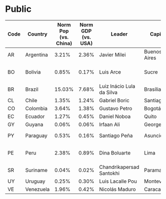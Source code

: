 # Public

| Code | Country       | Norm Pop (vs. China) | Norm GDP (vs. USA) | Leader                     | Capital       | Official Language          | Area (km²)    | X   | IG  |
|------|---------------|----------------------|--------------------|----------------------------|---------------|----------------------------|---------------|-----|-----|
| AR   | Argentina     | 3.21%                | 2.36%              | Javier Milei               | Buenos Aires  | Spanish                    | 2,780,400     | [X](https://twitter.com/JMilei) | [IG](https://instagram.com/JMilei) |
| BO   | Bolivia       | 0.85%                | 0.17%              | Luis Arce                  | Sucre         | Spanish, Quechua, Aymara   | 1,098,581     | [X](https://twitter.com/LuchoXBolivia) | [IG](https://instagram.com/LuchoXBolivia) |
| BR   | Brazil        | 15.03%               | 7.68%              | Luiz Inácio Lula da Silva  | Brasília      | Portuguese                 | 8,515,767     | [X](https://twitter.com/LulaOficial) | [IG](https://instagram.com/LulaOficial) |
| CL   | Chile         | 1.35%                | 1.24%              | Gabriel Boric              | Santiago      | Spanish                    | 756,102       | [X](https://twitter.com/gabrielboric) | [IG](https://instagram.com/gabrielboric) |
| CO   | Colombia      | 3.64%                | 1.38%              | Gustavo Petro              | Bogotá        | Spanish                    | 1,141,748     | [X](https://twitter.com/petrogustavo) | [IG](https://instagram.com/petrogustavo) |
| EC   | Ecuador       | 1.27%                | 0.45%              | Daniel Noboa               | Quito         | Spanish                    | 283,561       | [X](https://twitter.com/danielnoboaec) | [IG](https://instagram.com/danielnoboaec) |
| GY   | Guyana        | 0.06%                | 0.06%              | Irfaan Ali                 | Georgetown    | English                    | 214,969       | [X](https://twitter.com/DrIrfaanAli) | [IG](https://instagram.com/DrIrfaanAli) |
| PY   | Paraguay      | 0.53%                | 0.16%              | Santiago Peña              | Asunción      | Spanish, Guaraní           | 406,752       | [X](https://twitter.com/SantiPenap) | [IG](https://instagram.com/SantiPenap) |
| PE   | Peru          | 2.38%                | 0.89%              | Dina Boluarte              | Lima          | Spanish, Quechua, Aymara   | 1,285,216     | [X](https://twitter.com/DinaErcilia) | [IG](https://instagram.com/DinaErcilia) |
| SR   | Suriname      | 0.04%                | 0.02%              | Chandrikapersad Santokhi   | Paramaribo    | Dutch                      | 163,820       | [X](https://twitter.com/CSantokhi) | [IG](https://instagram.com/CSantokhi) |
| UY   | Uruguay       | 0.25%                | 0.30%              | Luis Lacalle Pou           | Montevideo    | Spanish                    | 176,215       | [X](https://twitter.com/LuisLacallePou) | [IG](https://instagram.com/LuisLacallePou) |
| VE   | Venezuela     | 1.96%                | 0.42%              | Nicolás Maduro             | Caracas       | Spanish                    | 916,445       | [X](https://twitter.com/NicolasMaduro) | [IG](https://instagram.com/NicolasMaduro) |
